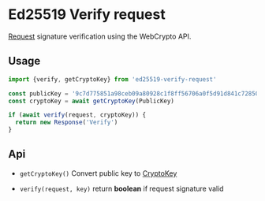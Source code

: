 # Ed25519 Verify request

[Request](https://developer.mozilla.org/ru/docs/Web/API/Request) signature verification using the WebCrypto API.

## Usage
```ts
import {verify, getCryptoKey} from 'ed25519-verify-request'

const publicKey = '9c7d775851a98ceb09a80928c1f8ff56706a0f5d91d841c72850fcd92e065b8f'
const cryptoKey = await getCryptoKey(PublicKey) 

if (await verify(request, cryptoKey)) {
  return new Response('Verify')
}
```

## Api

* `getCryptoKey()` Convert public key to
[CryptoKey](https://developer.mozilla.org/en-US/docs/Web/API/CryptoKey)


* `verify(request, key)` return **boolean** if request signature valid

